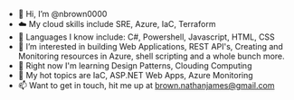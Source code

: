 - 👋 Hi, I’m @nbrown0000
- :cloud: My cloud skills include SRE, Azure, IaC, Terraform
- :green_book: Languages I know include: C#, Powershell, Javascript, HTML, CSS
- 👀 I’m interested in building Web Applications, REST API's, Creating and Monitoring resources in Azure, shell scripting and a whole bunch more.
- 🌱 Right now I'm learning Design Patterns, Clouding Computing
- 💞️ My hot topics are IaC, ASP.NET Web Apps, Azure Monitoring
- 📫 Want to get in touch, hit me up at brown.nathanjames@gmail.com

<!---
nbrown0000/nbrown0000 is a ✨ special ✨ repository because its `README.md` (this file) appears on your GitHub profile.
You can click the Preview link to take a look at your changes.
--->
